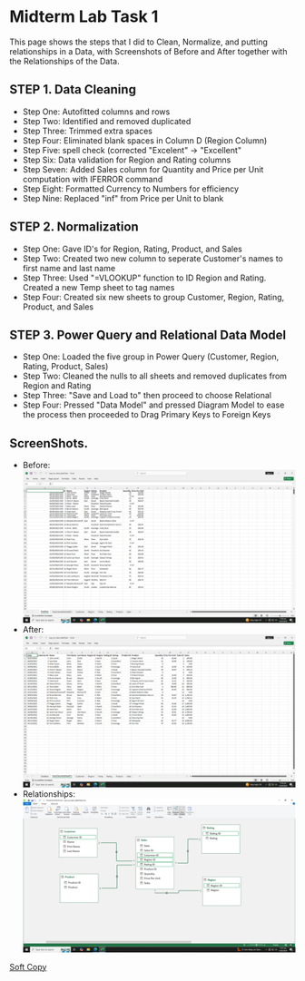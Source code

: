 # Midterm Lab Task 1
This page shows the steps that I did to Clean, Normalize, and putting relationships in a Data, with Screenshots of Before and After together with the Relationships of the Data.

## STEP 1. Data Cleaning
- Step One: Autofitted columns and rows
- Step Two: Identified and removed duplicated
- Step Three: Trimmed extra spaces
- Step Four: Eliminated blank spaces in Column D (Region Column)
- Step Five: spell check (corrected "Excelent" -> "Excellent"
- Step Six: Data validation for Region and Rating columns
- Step Seven: Added Sales column for Quantity and Price per Unit computation with IFERROR command
- Step Eight: Formatted Currency to Numbers for efficiency
- Step Nine: Replaced "inf" from Price per Unit to blank

## STEP 2. Normalization
- Step One: Gave ID's for Region, Rating, Product, and Sales
- Step Two: Created two new column to seperate Customer's names to first name and last name
- Step Three: Used "=VLOOKUP" function to ID Region and Rating. Created a new Temp sheet to tag names
- Step Four: Created six new sheets to group Customer, Region, Rating, Product, and Sales

## STEP 3. Power Query and Relational Data Model
- Step One: Loaded the five group in Power Query (Customer, Region, Rating, Product, Sales)
- Step Two: Cleaned the nulls to all sheets and removed duplicates from Region and Rating
- Step Three: "Save and Load to" then proceed to choose Relational
- Step Four: Pressed "Data Model" and pressed Diagram Model to ease the process then proceeded to Drag Primary Keys to Foreign Keys

## ScreenShots.
- Before:
     <img src="Images/Before.png">
- After:
     <img src="Images/After.png">
- Relationships:
     <img src="Images/Relationships.png">

[Soft Copy](Soft%20Copy/ways%20to%20cleandata%20Clean.xlsx)

